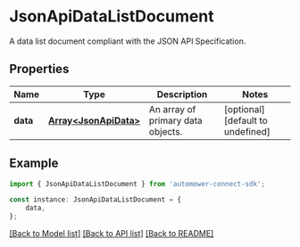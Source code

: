 # JsonApiDataListDocument

A data list document compliant with the JSON API Specification.

## Properties

Name | Type | Description | Notes
------------ | ------------- | ------------- | -------------
**data** | [**Array&lt;JsonApiData&gt;**](JsonApiData.md) | An array of primary data objects. | [optional] [default to undefined]

## Example

```typescript
import { JsonApiDataListDocument } from 'automower-connect-sdk';

const instance: JsonApiDataListDocument = {
    data,
};
```

[[Back to Model list]](../README.md#documentation-for-models) [[Back to API list]](../README.md#documentation-for-api-endpoints) [[Back to README]](../README.md)
